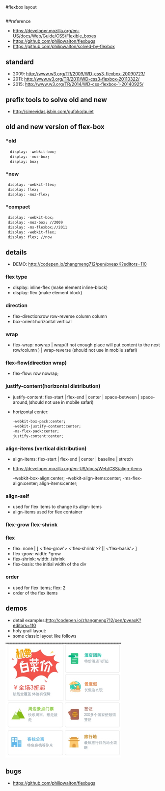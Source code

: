 #flexbox layout

##

##reference
 
 - https://developer.mozilla.org/en-US/docs/Web/Guide/CSS/Flexible_boxes
 - https://github.com/philipwalton/flexbugs
 - https://github.com/philipwalton/solved-by-flexbox


## standard
 
  - 2009: http://www.w3.org/TR/2009/WD-css3-flexbox-20090723/
  - 2011: http://www.w3.org/TR/2011/WD-css3-flexbox-20110322/
  - 2015: http://www.w3.org/TR/2014/WD-css-flexbox-1-20140925/

## prefix tools to solve old and new
 - http://simevidas.jsbin.com/gufoko/quiet

## old and new version of flex-box

### *old
 
      display: -webkit-box;
      display: -moz-box;
      display: box;


### *new
     display: -webkit-flex;
     display: flex;
     display: -moz-flex;


### *compact
     display: -webkit-box;
     display: -moz-box; //2009
     display: -ms-flexbox;//2011
     display: -webkit-flex;
     display: flex; //now

## details

   - DEMO: http://codepen.io/zhangmeng712/pen/pveaxK?editors=110

### flex type
     
   - display: inline-flex (make element inline-block)
   - display: flex (make element block)

### direction

   - flex-direction:row row-reverse column column
   - box-orient:horizontal vertical

### wrap
     
   - flex-wrap: nowrap | wrap(if not enough place will put content to the next row/column ) | wrap-reverse (should not use in mobile safari)

### flex-flow(direction wrap)
   - flex-flow: row nowrap;

### justify-content(horizontal distribution)
   - justify-content: flex-start | flex-end | center | space-between | space-around;(should not use in mobile safari)
   - horizontal center:
   
         -webkit-box-pack:center;
         -webkit-justify-content:center;
         -ms-flex-pack:center;
         justify-content:center;

### align-items (vertical distribution)
   -  align-items: flex-start | flex-end | center | baseline | stretch
   -  https://developer.mozilla.org/en-US/docs/Web/CSS/align-items

        -webkit-box-align:center;
        -webkit-align-items:center;
        -ms-flex-align:center;
        align-items:center;

###  align-self
   - used for flex items to change its align-items
   - align-items used for flex container

### flex-grow flex-shrink

### flex
  - flex: none | [ <'flex-grow'> <'flex-shrink'>? || <'flex-basis'> ]
  - flex-grow: width: *grow
  - flex-shrink: width: /shrink
  - flex-basis: the initial width of the div

### order
   - used for flex items; flex: 2
   - order of the flex items


## demos
   - detail examples:http://codepen.io/zhangmeng712/pen/pveaxK?editors=110
   - holy grail layout:
   - some classic layout like follows
   
![](../image/flex-box-app.jpg)


## bugs

   - https://github.com/philipwalton/flexbugs






